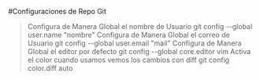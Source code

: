 #Configuraciones de Repo Git
> Configura de Manera Global el nombre de Usuario
git config --global user.name "nombre"
> Configura de Manera Global el correo de Usuario
git config --global user.email "mail"
> Configura de Manera Global el editor por defecto
git config --global core.editor vim
Activa el color cuando usamos vemos los cambios con diff
git config color.diff auto
